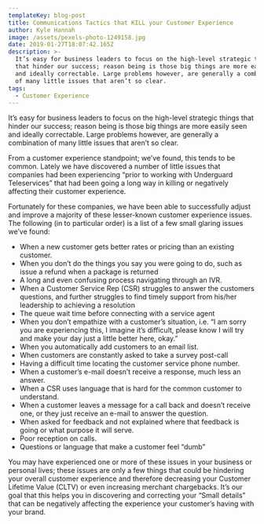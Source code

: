```yaml
---
templateKey: blog-post
title: Communications Tactics that KILL your Customer Experience
author: Kyle Hannah
image: /assets/pexels-photo-1249158.jpg
date: 2019-01-27T18:07:42.165Z
description: >-
  It’s easy for business leaders to focus on the high-level strategic things
  that hinder our success; reason being is those big things are more easily seen
  and ideally correctable. Large problems however, are generally a combination
  of many little issues that aren’t so clear.
tags:
  - Customer Experience
---
```

It’s easy for business leaders to focus on the high-level strategic things that hinder our success; reason being is those big things are more easily seen and ideally correctable. Large problems however, are generally a combination of many little issues that aren’t so clear.

From a customer experience standpoint; we’ve found, this tends to be common. Lately we have discovered a number of little issues that companies had been experiencing “prior to working with Underguard Teleservices” that had been going a long way in killing or negatively affecting their customer experience.

Fortunately for these companies, we have been able to successfully adjust and improve a majority of these lesser-known customer experience issues. The following (in to particular order) is a list of a few small glaring issues we’ve found:

* When a new customer gets better rates or pricing than an existing customer.
* When you don’t do the things you say you were going to do, such as issue a refund when a package is returned
* A long and even confusing process navigating through an IVR.
* When a Customer Service Rep (CSR) struggles to answer the customers questions, and further struggles to find timely support from his/her leadership to achieving a resolution
* The queue wait time before connecting with a service agent
* When you don’t empathize with a customer’s situation, i.e. “I am sorry you are experiencing this, I imagine it’s difficult, please know I will try and make your day just a little better here, okay.”
* When you automatically add customers to an email list.
* When customers are constantly asked to take a survey post-call
* Having a difficult time locating the customer service phone number.
* When a customer’s e-mail doesn’t receive a response, much less an answer.
* When a CSR uses language that is hard for the common customer to understand.
* When a customer leaves a message for a call back and doesn’t receive one, or they just receive an e-mail to answer the question.
* When asked for feedback and not explained where that feedback is going or what purpose it will serve.
* Poor reception on calls.
* Questions or language that make a customer feel “dumb”

 

You may have experienced one or more of these issues in your business or personal lives; these issues are only a few things that could be hindering your overall customer experience and therefore decreasing your Customer Lifetime Value (CLTV) or even increasing merchant chargebacks. It’s our goal that this helps you in discovering and correcting your “Small details” that can be negatively affecting the experience your customer’s having with your brand.